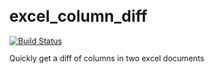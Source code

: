 # excel_column_diff

[![Build Status](https://travis-ci.com/esanum/excel_column_diff.svg?branch=master)](https://travis-ci.com/esanum/excel_column_diff)

Quickly get a diff of columns in two excel documents 
